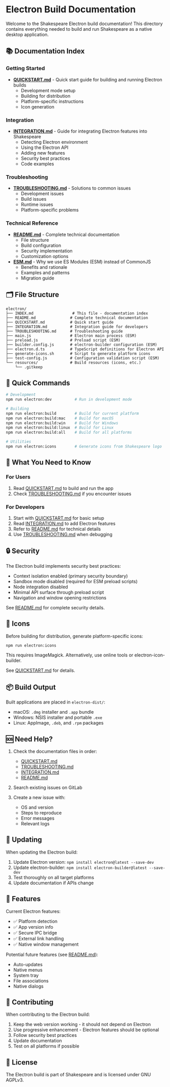 # Electron Build Documentation

Welcome to the Shakespeare Electron build documentation! This directory contains everything needed to build and run Shakespeare as a native desktop application.

## 📚 Documentation Index

### Getting Started
- **[QUICKSTART.md](QUICKSTART.md)** - Quick start guide for building and running Electron builds
  - Development mode setup
  - Building for distribution
  - Platform-specific instructions
  - Icon generation

### Integration
- **[INTEGRATION.md](INTEGRATION.md)** - Guide for integrating Electron features into Shakespeare
  - Detecting Electron environment
  - Using the Electron API
  - Adding new features
  - Security best practices
  - Code examples

### Troubleshooting
- **[TROUBLESHOOTING.md](TROUBLESHOOTING.md)** - Solutions to common issues
  - Development issues
  - Build issues
  - Runtime issues
  - Platform-specific problems

### Technical Reference
- **[README.md](README.md)** - Complete technical documentation
  - File structure
  - Build configuration
  - Security implementation
  - Customization options
- **[ESM.md](ESM.md)** - Why we use ES Modules (ESM) instead of CommonJS
  - Benefits and rationale
  - Examples and patterns
  - Migration guide

## 🗂️ File Structure

```
electron/
├── INDEX.md                 # This file - documentation index
├── README.md               # Complete technical documentation
├── QUICKSTART.md           # Quick start guide
├── INTEGRATION.md          # Integration guide for developers
├── TROUBLESHOOTING.md      # Troubleshooting guide
├── main.js                 # Electron main process (ESM)
├── preload.js              # Preload script (ESM)
├── builder.config.js       # electron-builder configuration (ESM)
├── electron.d.ts           # TypeScript definitions for Electron API
├── generate-icons.sh       # Script to generate platform icons
├── test-config.js          # Configuration validation script (ESM)
└── resources/              # Build resources (icons, etc.)
    └── .gitkeep
```

## 🚀 Quick Commands

```bash
# Development
npm run electron:dev          # Run in development mode

# Building
npm run electron:build        # Build for current platform
npm run electron:build:mac    # Build for macOS
npm run electron:build:win    # Build for Windows
npm run electron:build:linux  # Build for Linux
npm run electron:build:all    # Build for all platforms

# Utilities
npm run electron:icons        # Generate icons from Shakespeare logo
```

## 🎯 What You Need to Know

### For Users
1. Read [QUICKSTART.md](QUICKSTART.md) to build and run the app
2. Check [TROUBLESHOOTING.md](TROUBLESHOOTING.md) if you encounter issues

### For Developers
1. Start with [QUICKSTART.md](QUICKSTART.md) for basic setup
2. Read [INTEGRATION.md](INTEGRATION.md) to add Electron features
3. Refer to [README.md](README.md) for technical details
4. Use [TROUBLESHOOTING.md](TROUBLESHOOTING.md) when debugging

## 🔒 Security

The Electron build implements security best practices:
- Context isolation enabled (primary security boundary)
- Sandbox mode disabled (required for ESM preload scripts)
- Node integration disabled
- Minimal API surface through preload script
- Navigation and window opening restrictions

See [README.md](README.md) for complete security details.

## 🎨 Icons

Before building for distribution, generate platform-specific icons:

```bash
npm run electron:icons
```

This requires ImageMagick. Alternatively, use online tools or electron-icon-builder.

See [QUICKSTART.md](QUICKSTART.md) for details.

## 📦 Build Output

Built applications are placed in `electron-dist/`:
- macOS: `.dmg` installer and `.app` bundle
- Windows: NSIS installer and portable `.exe`
- Linux: AppImage, `.deb`, and `.rpm` packages

## 🆘 Need Help?

1. Check the documentation files in order:
   - [QUICKSTART.md](QUICKSTART.md)
   - [TROUBLESHOOTING.md](TROUBLESHOOTING.md)
   - [INTEGRATION.md](INTEGRATION.md)
   - [README.md](README.md)

2. Search existing issues on GitLab

3. Create a new issue with:
   - OS and version
   - Steps to reproduce
   - Error messages
   - Relevant logs

## 🔄 Updating

When updating the Electron build:

1. Update Electron version: `npm install electron@latest --save-dev`
2. Update electron-builder: `npm install electron-builder@latest --save-dev`
3. Test thoroughly on all target platforms
4. Update documentation if APIs change

## 🌟 Features

Current Electron features:
- ✅ Platform detection
- ✅ App version info
- ✅ Secure IPC bridge
- ✅ External link handling
- ✅ Native window management

Potential future features (see [README.md](README.md)):
- Auto-updates
- Native menus
- System tray
- File associations
- Native dialogs

## 📝 Contributing

When contributing to the Electron build:

1. Keep the web version working - it should not depend on Electron
2. Use progressive enhancement - Electron features should be optional
3. Follow security best practices
4. Update documentation
5. Test on all platforms if possible

## 📄 License

The Electron build is part of Shakespeare and is licensed under GNU AGPLv3.
